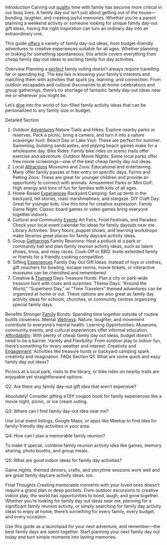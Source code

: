 Introduction
Carving out [quality](https://santabarbaratrapeze.com/local-events) time with family has become more critical in our busy lives. A family day out isn’t just about getting out of the house—bonding, laughter, and creating joyful memories. Whether you’re a parent planning a weekend activity or someone looking for unique family day-out gift ideas, having the right inspiration can turn an ordinary day into an extraordinary one.

This guide [offers](https://santabarbaratrapeze.com/testimonials-stories) a variety of family day-out ideas, from budget-friendly adventures to creative experiences suitable for all ages. Whether planning or looking for something spontaneous, this article covers everything from cheap family day-out ideas to exciting family fun day activities.

Overview
Planning a [perfect](https://santabarbaratrapeze.com/benefits-of-physical-play-2025) family outing doesn’t always require travelling far or spending big. The key lies in knowing your family’s interests and matching them with activities that spark joy, learning, and connection. From outdoor escapades and cultural discoveries to at-home celebrations and group gatherings, there’s no shortage of fantastic family day-out ideas near me or wherever you might be.

Let’s [dive](https://santabarbaratrapeze.com/exercise-tips-for-long-term) into the world of fun-filled family activity ideas that can be personalized to any family size or budget.

Detailed Section
1. Outdoor [Adventures](https://santabarbaratrapeze.com/healthy-life-style-live-well)
Nature Trails and Hikes: Explore nearby parks or reserves. Pack a picnic, bring a camera, and turn it into a nature scavenger hunt.
Beach Day or Lake Visit: These are perfect for summer. Swimming, building sandcastles, and playing beach games make for a wholesome day.
Bike Rides: Family bike rides on scenic trails offer exercise and adventure.
Outdoor Movie Nights: Some local parks offer free movie screenings—one of the best cheap family day out ideas.
2. Local [Attractions](https://santabarbaratrapeze.com/upcoming-workshops)
Museums and Zoos: Educational and entertaining. Many offer family passes or free entry on specific days.
Farms and Petting Zoos: These are great for younger children and provide an opportunity to connect with animals.
Amusement Parks or Mini Golf: High energy and tons of fun for families with kids of all ages.
3. Home-Based [Experiences](https://santabarbaratrapeze.com/training-program-workout)
Backyard Camping: Set up tents in the backyard, tell stories, roast marshmallows, and stargaze.
DIY Craft Day: Great for younger kids. Use this time for creative expression.
Family Game Night: Classic board games or video games bring everyone together indoors.
4. Cultural and Community [Events](https://santabarbaratrapeze.com/family-day-out-ideas)
Art Fairs, Food Festivals, and Parades: Check your local event calendar for ideas for family dayouts near me.
Library Activities: Story hours, puppet shows, and learning workshops make libraries great places for family daycare activity ideas.
5. Group [Gatherings](https://santabarbaratrapeze.com/group-activities)
Family Reunions: Host a potluck at a park or community hall and plan family reunion activity ideas, such as talent shows, trivia, and relay races.
Cook-Off or BBQ: Invite extended family or friends for a friendly cooking competition.
6. Gifting [Experiences](https://santabarbaratrapeze.com/fun-games-for-children)
Family Day Out Gift Ideas: Instead of toys or clothes, gift vouchers for bowling, escape rooms, movie tickets, or interactive museums can be cherished and remembered.
7. Creative & [Themed](https://santabarbaratrapeze.com/kids-fitness-activities) Days
Treasure Hunts: Plan a city or park-wide treasure hunt with clues and surprises.
Theme Days: “Around the World,” “Superhero Day,” or “Time Travelers” themed adventures can be organized at home or out.
These options are also great as family day activity ideas for schools, churches, or community centres organizing special family days.

Benefits
Stronger [Family](https://santabarbaratrapeze.com/events-for-kids) Bonds: Spending time together outside of routine builds closeness.
Mental [Wellness](https://santabarbaratrapeze.com/how-to-do-parkour-training): Nature, laughter, and movement contribute to everyone’s mental health.
Learning Opportunities: Museums, community events, and cultural experiences offer informal education.
[Affordability](https://santabarbaratrapeze.com/guide-to-parkour-2025): With plenty of cheap family day out ideas, budget doesn’t need to be a barrier.
Variety and Flexibility: From outdoor play to indoor fun, there’s something for every weather and interest.
Creativity and [Engagement](https://santabarbaratrapeze.com/safety-gear-for-parkour): Activities like treasure hunts or backyard camping spark creativity and imagination.
FAQs Section
Q1: What are some quick and easy family day out ideas?

Picnics at a local park, visits to the library, or bike rides on nearby trails are enjoyable yet straightforward options.

Q2: Are there any family day-out gift idea that aren’t expensive?

Absolutely! Consider gifting a DIY coupon book for family experiences like a movie night, picnic, or ice cream outing.

Q3: Where can I find family day-out idea near me?

Use local event listings, Google Maps, or apps like Meetup to find idea for family-friendly day activities in your area.

Q4: How can I plan a memorable family reunion?

To make it special, combine family reunion activity idea like games, memory sharing, photo booths, and group meals.

Q5: What are good indoor ideas for family day activities?

Game nights, themed dinners, crafts, and storytime sessions work well and are great family daycare activity ideas, too.

Final Thoughts
Creating memorable moments with your loved ones doesn’t require a grand plan or deep pockets. From outdoor excursions to creative indoor play, the world has opportunities to bond, laugh, and grow together. Whether you’re looking for family day out ideas near me, planning for a significant family reunion activity, or simply searching for family day activity ideas to enjoy at home, there’s something for every family, every budget, and every occasion.

Use this guide as a launchpad for your next adventure, and remember—the best family days are spent together. Start planning your next family day out today and turn simple moments into lasting memories.
